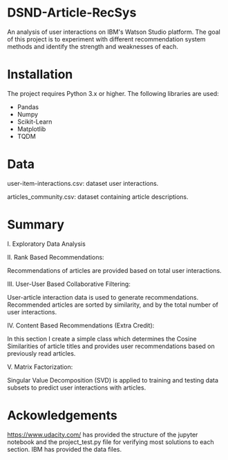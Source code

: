 # DSND-Article-RecSys
An analysis of user interactions on IBM's Watson Studio platform. The goal of this project is to experiment with different recommendation system methods and identify the strength and weaknesses of each. 

# Installation
The project requires Python 3.x or higher. The following libraries are used:

  - Pandas
  - Numpy
  - Scikit-Learn
  - Matplotlib
  - TQDM

# Data
user-item-interactions.csv: dataset user interactions.

articles_community.csv: dataset containing article descriptions.

# Summary

I. Exploratory Data Analysis

II. Rank Based Recommendations:

Recommendations of articles are provided based on total user interactions.

III. User-User Based Collaborative Filtering:

User-article interaction data is used to generate recommendations. Recommended articles are sorted by similarity, and by the total number of user interactions.

IV. Content Based Recommendations (Extra Credit): 

In this section I create a simple class which determines the Cosine Similarities of article titles and provides user recommendations based on previously read articles. 

V. Matrix Factorization:

Singular Value Decomposition (SVD) is applied to training and testing data subsets to predict user interactions with articles.

# Ackowledgements

https://www.udacity.com/ has provided the structure of the jupyter notebook and the project_test.py file for verifying most solutions to each section. IBM has provided the data files.
